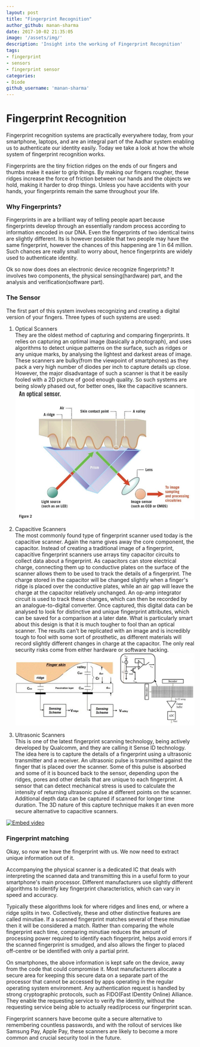 ```yaml
---
layout: post
title: "Fingerprint Recognition"
author_github: manan-sharma
date: 2017-10-02 21:35:05
image: '/assets/img/'
description: 'Insight into the working of Fingerprint Recognition'
tags:
- fingerprint
- sensors
- fingerprint sensor
categories:
- Diode
github_username: 'manan-sharma'
---
```


# Fingerprint Recognition

Fingerprint recognition systems are practically everywhere today, from your smartphone, laptops, and are an integral part of the Aadhar system enabling us to authenticate our identity easily. Today we take a look at how the whole system of fingerprint recognition works.  

Fingerprints are the tiny friction ridges on the ends of our fingers and thumbs make it easier to grip things. By making our fingers rougher, these ridges increase the force of friction between our hands and the objects we hold, making it harder to drop things. Unless you have accidents with your hands, your fingerprints remain the same throughout your life.

### Why Fingerprints?

Fingerprints in are a brilliant way of telling people apart because fingerprints develop through an essentially random process according to information encoded in our DNA. Even the fingerprints of two identical twins are slightly different. Its is however possible that two people may have the same fingerprint, however the chances of this happening are 1 in 64 million. Such chances are really small to worry about, hence fingerprints are widely used to authenticate identity.

Ok so now does does an electronic device recognize fingerprints? It involves two components, the physical sensing(hardware) part, and the analysis and verification(software part).

### The Sensor

The first part of this system involves recognizing and creating a digital version of your fingers. Three types of such systems are used:

1. Optical Scanners  
They are the oldest method of capturing and comparing fingerprints. It relies on capturing an optimal image (basically a photograph), and uses algorithms to detect unique patterns on the surface, such as ridges or any unique marks, by analysing the lightest and darkest areas of image. These scanners are bulky(from the viewpoint of smartphones) as they pack a very high number of diodes per inch to capture details up close. However, the major disadvantage of such a scanner is that it be easily fooled with a 2D picture of good enough quality. So such systems are being slowly phased out, for better ones, like the capacitive scanners.
![1](/blog/assets/img/finger-prints/1.jpg)

2. Capacitive Scanners  
The most commonly found type of fingerprint scanner used today is the capacitive scanner. Again the name gives away the core component, the capacitor. Instead of creating a traditional image of a fingerprint, capacitive fingerprint scanners use arrays tiny capacitor circuits to collect data about a fingerprint. As capacitors can store electrical charge, connecting them up to conductive plates on the surface of the scanner allows them to be used to track the details of a fingerprint. The charge stored in the capacitor will be changed slightly when a finger's ridge is placed over the conductive plates, while an air gap will leave the charge at the capacitor relatively unchanged. An op-amp integrator circuit is used to track these changes, which can then be recorded by an analogue-to-digital converter. Once captured, this digital data can be analysed to look for distinctive and unique fingerprint attributes, which can be saved for a comparison at a later date. What is particularly smart about this design is that it is much tougher to fool than an optical scanner. The results can't be replicated with an image and is incredibly tough to fool with some sort of prosthetic, as different materials will record slightly different changes in charge at the capacitor. The only real security risks come from either hardware or software hacking.  
![2](/blog/assets/img/finger-prints/2.jpg)
3. Ultrasonic Scanners  
This is one of the latest fingerprint scanning technology, being actively developed by Qualcomm, and they are calling it Sense ID technology. The idea here is to capture the details of a fingerprint using a ultrasonic transmitter and a receiver. An ultrasonic pulse is transmitted against the finger that is placed over the scanner. Some of this pulse is absorbed and some of it is bounced back to the sensor, depending upon the ridges, pores and other details that are unique to each fingerprint. A sensor that can detect mechanical stress is used to calculate the intensity of returning ultrasonic pulse at different points on the scanner. Additional depth data can be captured if scanned for longer time duration.  The 3D nature of this capture technique makes it an even more secure alternative to capacitive scanners.

 [![Embed video](https://img.youtube.com/vi/FtKKZyYbZtw/0.jpg)](https://www.youtube.com/watch?v=FtKKZyYbZtw)

### Fingerprint matching

Okay, so now we have the fingerprint with us. We now need to extract unique information out of it.

Accompanying the physical scanner is a dedicated IC that deals with interpreting the scanned data and transmitting this in a useful form to your smartphone's main processor. Different manufacturers use slightly different algorithms to identify key fingerprint characteristics, which can vary in speed and accuracy.

Typically these algorithms look for where ridges and lines end, or where a ridge splits in two. Collectively, these and other distinctive features are called minutiae. If a scanned fingerprint matches several of these minutiae then it will be considered a match. Rather than comparing the whole fingerprint each time, comparing minutiae reduces the amount of processing power required to identify each fingerprint, helps avoid errors if the scanned fingerprint is smudged, and also allows the finger to placed off-centre or be identified with only a partial print.

On smartphones, the above information is kept safe on the device, away from the code that could compromise it. Most manufacturers allocate a secure area for keeping this secure data on a separate part of the processor that cannot be accessed by apps operating in the regular operating system environment. Any authentication request is handled by strong cryptographic protocols, such as FIDO(Fast IDentity Online) Alliance. They enable the requesting service to verify the identity, without the requesting service being able to actually read/process our fingerprint scan.

Fingerprint scanners have become quite a secure alternative to remembering countless passwords, and with the rollout of services like Samsung Pay, Apple Pay, these scanners are likely to become a more common and crucial security tool in the future.
